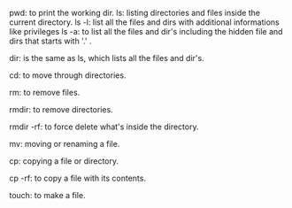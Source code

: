 pwd: to print the working dir.
ls: listing directories and files inside the current directory.
ls -l: list all the files and dirs with additional informations like privileges
ls -a: to list all the files and dir's including the hidden file and dirs that starts with '.' .

dir: is the same as ls, which lists all the files and dir's.

cd: to move through directories.

rm: to remove files.

rmdir: to remove directories.

rmdir -rf: to force delete what's inside the directory.

mv: moving or renaming a file.

cp: copying a file or directory.

cp -rf: to copy a file with its contents.

touch: to make a file.